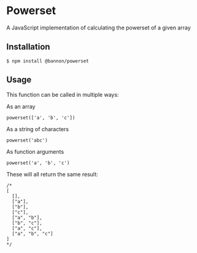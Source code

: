 # Powerset
A JavaScript implementation of calculating the powerset of a given array

## Installation
```$bash
$ npm install @bannon/powerset
```

## Usage
This function can be called in multiple ways:

As an array
```ecmascript 6
powerset(['a', 'b', 'c'])
```

As a string of characters
```ecmascript 6
powerset('abc')
```

As function arguments
```ecmascript 6
powerset('a', 'b', 'c')
```

These will all return the same result:
```ecmascript 6
/*
[
  [],
  ["a"],
  ["b"],
  ["c"],
  ["a", "b"],
  ["b", "c"],
  ["a", "c"],
  ["a", "b", "c"]
]
*/
```
